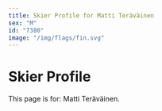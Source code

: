 ```yaml
---
title: Skier Profile for Matti Teräväinen
sex: "M"
id: "7380"
image: "/img/flags/fin.svg" 
---
```


# Skier Profile

This page is for: Matti Teräväinen.
    